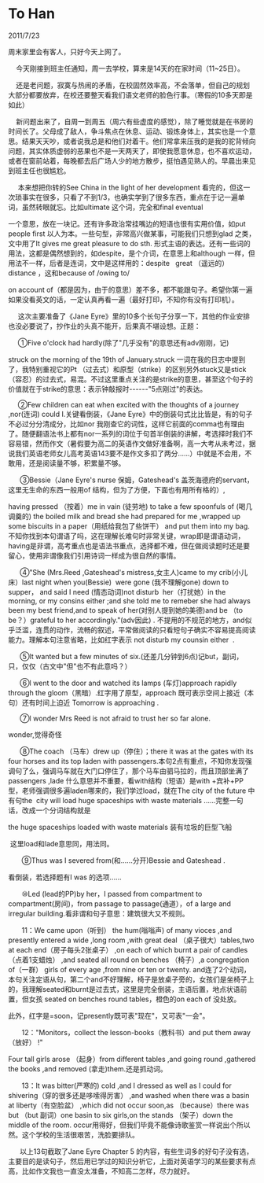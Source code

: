 # To Han
2011/7/23

周末家里会有客人，只好今天上网了。

    今天刚接到班主任通知，周一去学校，算来是14天的在家时间（11\~25日）。

   
还是老问题，寂寞与热闹的矛盾，在校固然效率高，不会落单，但自己的规划大部分都要放弃，在校还要整天看我们语文老师的脸色行事。（寒假的10多天即是如此）

   
新问题出来了，自周一到周五（周六有些虚度的感觉），除了睡觉就是在书房的时间长了。父母成了敌人，争斗焦点在休息、运动、锻炼身体上，其实也是一个意思。结果天天吵，或者说我总是和他们对着干。他们常拿来压我的是我的驼背倾向问题，其实体质虚弱的恶果也不是一天两天了，即使我愿意休息，也不喜欢运动，或者在窗前站着，每晚都去后广场人少的地方散步，挺怕遇见熟人的。早晨出来见到班主任也很尴尬。

     本来想把你转的See China in the light of her development
看完的，但这一次琐事实在很多，只看了不到1/3，也确实学到了很多东西，重点在于记一遍单词，虽然转眼就忘。比如ultimate
这个词，完全和final eventual

一个意思，放在一块记。还有许多政治常挂嘴边的短语也很有实用价值，如put
people first 以人为本。一些句型，非常高兴做某事，可能我们只想到glad
之类，文中用了It gives me great pleasure to do sth.
形式主语的表达。还有一些词的用法，这都是偶然想到的，如despite，是个介词，在意思上和although
一样，但用法不一样，后者是连词，文中是这样用的：despite   great
（遥远的）distance ，这和because of /owing to/

on account
of（都是因为，由于的意思）差不多，都不能跟句子。希望你第一遍如果没看英文的话，一定认真再看一遍（最好打印，不知你有没有打印机）。

     这次主要准备了《Jane
Eyre》里的10多个长句子分享一下，其他的作业安排也没必要说了，抄作业的头真不能开，后果真不堪设想。正题：

     ①Five o\'clock had hardly(除了"几乎没有"的意思还有adv刚刚，记)

struck on the morning of the 19th of January.struck
一词在我的日志中提到了，我特别重视它的Pt
（过去式）和原型（strike）的区别另外stuck又是stick（容忍）的过去式，易混。不过这里重点关注的是strike的意思，甚至这个句子的价值就在于strike的意思：表示钟敲报时------"5点刚过"的表达。

     ②Few children can eat when excited with the thoughts of a journey
,nor(连词) could I.关键看倒装，《Jane
Eyre》中的倒装句式比比皆是，有的句子不必过分分清成分，比如nor
我刚查它的词性，这样它前面的comma也有理由了。随便翻语法书上都有nor一系列的词位于句首半倒装的讲解，考选择时我们不容易错，然而作文（暑假要为高二的英语作文做好准备啊，高一大考从未考过，据说我们英语老师女儿高考英语143要不是作文多扣了两分......）中就是不会用，不敢用，还是阅读量不够，积累量不够。

      ③Bessie（Jane Eyre\'s nurse 保姆，Gateshead\'s
盖茨海德府的servant，这里无生命的东西一般用of
结构，但为了方便，下面也有用所有格的）,

having pressed （按着）me in vain (徒劳地) to take a few spoonfuls of
(喝几调羹的) the boiled milk and bread she had prepared for me ,wrapped
up some biscuits in a paper（用纸给我包了些饼干） and put them into my
bag.不知你找到本句谓语了吗，这在理解长难句时非常关键，wrap即是谓语动词，having是非谓，高考重点也是语法书重点，选择都不难，但在做阅读题时还是要留心，使用非谓像我们引用诗词一样成为很自然的事情。

      ④"She (Mrs.Reed ,Gateshead\'s mistress,女主人)came to my
crib(小儿床）last night when you(Bessie)  were gone (我不理解gone) down
to  supper， and said I need (情态动词)not disturb  her（打扰她）in the
morning, or my consins either ;and she told me to remeber she had always
been my best friend,and to speak of her(对别人提到她的美德)and be （to
be？）grateful to her accordingly."(adv因此) .
不提用的不规范的地方，and似乎泛滥，连贯的动作，流畅的叙述，平常做阅读的只看短句子确实不容易提高阅读能力。理解本句注意省略，比如红字表示
not disturb my counsin either  .

      ⑤It wanted but a few minutes of
six.(还差几分钟到6点)记but，副词，只，仅仅（古文中"但"也不有此意吗？）

      ⑥I went to the door and watched its lamps (车灯)approach rapidly
through the gloom（黑暗）.红字用了原型，approach
既可表示空间上接近（本句）还有时间上迫近 Tomorrow is approaching .

      ⑦I wonder Mrs Reed is not afraid to trust her so far alone.

wonder,觉得奇怪

      ⑧The coach （马车）drew up（停住）；there it was at the gates with
its four horses and its top laden with
passengers.本句2点有重点，不知你发现强调句了么，强调马车就在大门口停住了，那个马车由驷马拉的，而且顶部坐满了passengers
,lade 什么意思并不重要，看with结构（短语）是with +宾补+PP
型，老师强调很多遍laden哪来的，我们学过load，就在The city of the future
中有句the  city will load huge spaceships with waste materials
......完整一句话，改成一个分词结构就是

the huge spaceships loaded with waste materials 装有垃圾的巨型飞船

 这里load和lade意思同，用法同。

       ⑨Thus was I severed from(和......分开)Bessie and Gateshead .

看倒装，若选择题有I was 的选项......

       ⑩Led (lead的PP)by her，I passed from compartment to
compartment(房间)，from passage to passage(通道），of a large and
irregular building.看非谓和句子意思：建筑很大又不规则。

       11：We came upon（听到） the hum(嗡嗡声) of many vioces ,and
presently entered a wide ,long room ,with great deal
（桌子很大）tables,two at each end（房子每头2张桌子） ,on each of which
burnt a pair of candles（点着1支蜡烛） ,and seated all round on benches
（椅子）,a congregation of（一群） girls of every age ,from nine or ten
or twenty.
and连了2个动词，本句关注定语从句，第二个and不好理解，椅子是放桌子旁的，女孩们是坐椅子上的，我理解seated和burnt是过去式，这里是完全倒装，主语后置，地点状语前置，但女孩
seated on benches round tables，橙色的on each of 没处放。

此外，红字是=soon，记presently既可表"现在"，又可表"一会"。

       12：\"Monitors，collect the lesson-books（教科书）and put them
away（放好） !\"

Four tall girls arose （起身）from different tables ,and going round
,gathered the books ,and removed (拿走)them.还是抓动词。

       13：It was bitter(严寒的) cold ,and I dressed as well as I could
for shivering（穿的很多还是哆嗦得厉害） ,and washed when there was a
basin at liberty（有空脸盆） ,which did not occur soon,as
（because）there was but （but 副词）one basin to six girls,on the
stands （架子）down the middle of the room.
occur用得好，但我们毕竟不能像诗歌鉴赏一样说出个所以然。这个学校的生活很艰苦，洗脸要排队。

      以上13句截取了Jane Eyre Chapter 5
的内容，有些生词多的好句子没有选，主要目的是读句子，然后用已学过的知识分析它，上面对英语学习的某些要求有点高，比如作文我也一直没太准备，不知高二怎样，尽力就好。